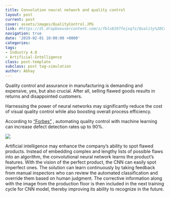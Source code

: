 ```yaml
---
title: Convolution neural network and quality control
layout: post
current: post
cover: assets/images/QualityControl.JPG
link: #https://dl.dropboxusercontent.com/s/fblx8197fejxq7z/Quality%20Control.JPG?dl=0 #https://dl.dropboxusercontent.com/s/ow006lzstpc0tf1/CNN.JPG?dl=0
navigation: true
date: '2019-02-01 10:00:00 +0000'
categories:
tags:
- Industry 4.0
- Artificial-Intelligence
class: post-template
subclass: post tag-simulation
author: Abhay
---
```


Quality control and assurance in manufacturing is demanding and expensive, yes, but also crucial. After all, selling flawed goods results in returns and disappointed customers.


Harnessing the power of neural networks may significantly reduce the cost of visual quality control while also boosting overall process efficiency.

According to [“Forbes”](https://www.forbes.com/sites/louiscolumbus/2018/03/11/10-ways-machine-learning-is-revolutionizing-manufacturing-in-2018/#3f93487723ac)
, automating quality control with machine learning can increase defect detection rates up to 90%.

![](https://dl.dropboxusercontent.com/s/ow006lzstpc0tf1/CNN.JPG?dl=0)

Artificial intelligence may enhance the company’s ability to spot flawed products. Instead of embedding complex and lengthy lists of possible flaws into an algorithm, the convolutional neural network learns the product’s features. With the vision of the perfect product, the CNN can easily spot imperfect ones. The solution can learn continuously by taking feedback from manual inspectors who can review the automated classification and override them based on human judgment. The corrective information along with the image from the production floor is then included in the next training cycle for CNN model, thereby improving its ability to recognize in the future.
